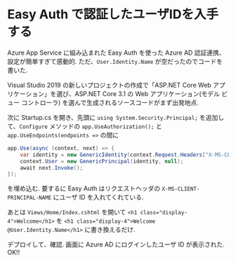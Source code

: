 # Easy Auth で認証したユーザIDを入手する

Azure App Service に組み込まれた Easy Auth を使った Azure AD 認証連携、設定が簡単すぎて感動的. ただ、`User.Identity.Name` が空だったのでコードを書いた.

Visual Studio 2019 の新しいプロジェクトの作成で「ASP.NET Core Web アプリケーション」を選び、ASP.NET Core 3.1 の Web アプリケーション(モデル ビュー コントローラ) を選んで生成されるソースコードがまず出発地点.

次に Startup.cs を開き、先頭に `using System.Security.Principal;` を追加して、`Configure` メソッドの `app.UseAuthorization();` と `app.UseEndpoints(endpoints =>` の間に

```csharp
app.Use(async (context, next) => {
    var identity = new GenericIdentity(context.Request.Headers["X-MS-CLIENT-PRINCIPAL-NAME"][0]);
    context.User = new GenericPrincipal(identity, null);
    await next.Invoke();
});
```

を埋め込む. 要するに Easy Auth はリクエストヘッダの `X-MS-CLIENT-PRINCIPAL-NAME` にユーザ ID を入れてくれている.

あとは `Views/Home/Index.cshtml` を開いて `<h1 class="display-4">Welcome</h1>` を `<h1 class="display-4">Welcome @User.Identity.Name</h1>` に書き換えるだけ.

デプロイして、確認. 画面に Azure AD にログインしたユーザ ID が表示された. OK!!
